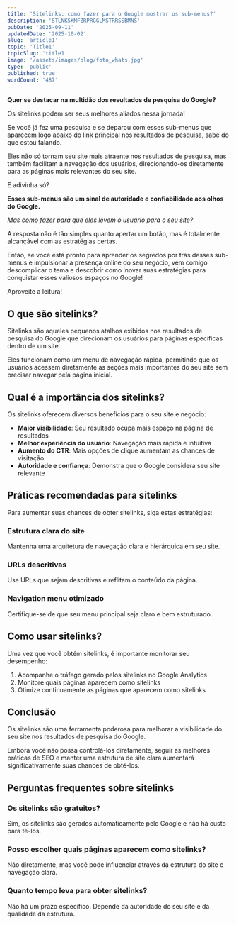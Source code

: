 ```yaml
---
title: 'Sitelinks: como fazer para o Google mostrar os sub-menus?'
description: 'STLNKSKMFZRPRGGLMSTRRSSBMNS'
pubDate: '2025-09-11'
updatedDate: '2025-10-02'
slug: 'article1'
topic: 'Title1'
topicSlug: 'title1'
image: '/assets/images/blog/foto_whats.jpg'
type: 'public'
published: true
wordCount: '487'
---
```


**Quer se destacar na multidão dos resultados de pesquisa do Google?**

Os sitelinks podem ser seus melhores aliados nessa jornada!

Se você já fez uma pesquisa e se deparou com esses sub-menus que aparecem logo abaixo do link principal nos resultados de pesquisa, sabe do que estou falando.

Eles não só tornam seu site mais atraente nos resultados de pesquisa, mas também facilitam a navegação dos usuários, direcionando-os diretamente para as páginas mais relevantes do seu site.

E adivinha só?

**Esses sub-menus são um sinal de autoridade e confiabilidade aos olhos do Google.**

_Mas como fazer para que eles levem o usuário para o seu site?_

A resposta não é tão simples quanto apertar um botão, mas é totalmente alcançável com as estratégias certas.

Então, se você está pronto para aprender os segredos por trás desses sub-menus e impulsionar a presença online do seu negócio, vem comigo descomplicar o tema e descobrir como inovar suas estratégias para conquistar esses valiosos espaços no Google!

Aproveite a leitura!

## O que são sitelinks?

Sitelinks são aqueles pequenos atalhos exibidos nos resultados de pesquisa do Google que direcionam os usuários para páginas específicas dentro de um site.

Eles funcionam como um menu de navegação rápida, permitindo que os usuários acessem diretamente as seções mais importantes do seu site sem precisar navegar pela página inicial.

## Qual é a importância dos sitelinks?

Os sitelinks oferecem diversos benefícios para o seu site e negócio:

- **Maior visibilidade**: Seu resultado ocupa mais espaço na página de resultados
- **Melhor experiência do usuário**: Navegação mais rápida e intuitiva
- **Aumento do CTR**: Mais opções de clique aumentam as chances de visitação
- **Autoridade e confiança**: Demonstra que o Google considera seu site relevante

## Práticas recomendadas para sitelinks

Para aumentar suas chances de obter sitelinks, siga estas estratégias:

### Estrutura clara do site

Mantenha uma arquitetura de navegação clara e hierárquica em seu site.

### URLs descritivas

Use URLs que sejam descritivas e reflitam o conteúdo da página.

### Navigation menu otimizado

Certifique-se de que seu menu principal seja claro e bem estruturado.

## Como usar sitelinks?

Uma vez que você obtém sitelinks, é importante monitorar seu desempenho:

1. Acompanhe o tráfego gerado pelos sitelinks no Google Analytics
2. Monitore quais páginas aparecem como sitelinks
3. Otimize continuamente as páginas que aparecem como sitelinks

## Conclusão

Os sitelinks são uma ferramenta poderosa para melhorar a visibilidade do seu site nos resultados de pesquisa do Google.

Embora você não possa controlá-los diretamente, seguir as melhores práticas de SEO e manter uma estrutura de site clara aumentará significativamente suas chances de obtê-los.

## Perguntas frequentes sobre sitelinks

### Os sitelinks são gratuitos?

Sim, os sitelinks são gerados automaticamente pelo Google e não há custo para tê-los.

### Posso escolher quais páginas aparecem como sitelinks?

Não diretamente, mas você pode influenciar através da estrutura do site e navegação clara.

### Quanto tempo leva para obter sitelinks?

Não há um prazo específico. Depende da autoridade do seu site e da qualidade da estrutura.
